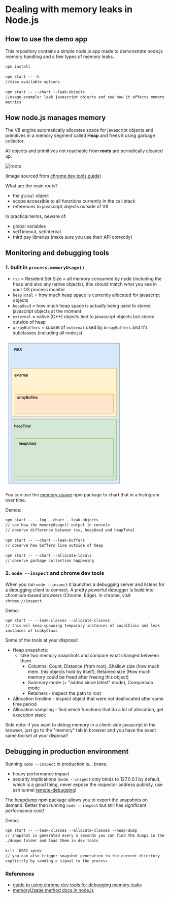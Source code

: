 # Dealing with memory leaks in Node.js

## How to use the demo app

This repository contains a simple node.js app made to demonstrate node.js memory handling and a few types of memory leaks.

```
npm install

npm start -- -h 
//view available options

npm start -- --chart --leak-objects
//usage example: leak javascript objects and see how it affects memory metrics
```

## How node.js manages memory

The V8 engine automatically allocates space for javascript objects and primitives in a memory segment called **Heap** and frees it using garbage collector.

All objects and primitives not reachable from **roots** are periodically cleaned up.

![roots](https://wd.imgix.net/image/admin/j931F7akeLF5NYMv5QYT.png?auto=format&w=500)

(image sourced from [chrome dev tools guide](dev-tools-memory-guide))

What are the main roots?
 * the `global` object
 * scope accessible to all functions currently in the call stack
 * references to javascript objects outside of V8

In practical terms, beware of:
 * global variables
 * setTimeout, setInterval
 * third pay libraries (make sure you use their API correctly) 

## Monitoring and debugging tools

### 1. built in `process.memoryUsage()`

* `rss` = Resident Set Size = all memory consumed by node (including the heap and also any native objects), this should match what you see in your OS process monitor
* `heapTotal` = how much heap space is currently allocated for javascript objects
* `heapUsed` = how much heap space is actually being used to stored javascript objects at the moment
* `external` = native (C++) objects tied to javascript objects but stored outside of heap
* `arrayBuffers` = subset of `external` used by `ArrayBuffers` and it's subclasses (including all node.js)

![memoryUsage hierarchy](./doc/memoryUsage.png)

You can use the [memory-usage](npm-memory-usage) npm package to chart that in a histogram over time.

Demos:
```
npm start -- --log --chart --leak-objects
// see how the memoryUsage() output in console
// observe difference between rss, heapUsed and heapTotal

npm start -- --chart --leak-buffers
// observe how buffers live outside of heap

npm start -- --chart --allocate-locals
// observe garbage collection happening
```

### 2. `node --inspect` and chrome dev tools

When you run `node --inspect` it launches a debugging server and listens for a debugging client to connect.
A pretty powerful debugger is build into chromium-based browsers (Chrome, Edge). In chrome, visit ``chrome://inspect``.

Demo: 
```
npm start -- --leak-classes --allocate-classes
// this wil keep spawning temporary instances of LocalClass and leak instances of LeakyClass
```

Some of the tools at your disposal:

* Heap snapshots: 
   * take two memory snapshots and compare what changed between them
      * Columns: Count, Distance (from root), Shallow size (how much mem. this objects hold by itself), Retained size (How much memory could be freed after freeing this object)
      * Summary mode (+ "added since latest" mode), Comparison mode
      * Retainers - inspect the path to root
* Allocation timeline - inspect object that were not deallocated after some time period
* Allocation sampling - find which functions that do a lot of allocation, get execution stack

Side note: if you want to debug memory in a client-side javascript in the browser, just go to the "memory" tab 
in browser and you have the exact same toolset at your disposal!

## Debugging in production environment

Running `node --inspect` in production is... brave.
 - heavy performance impact
 - security implications (`node --inspect` only binds to 127.0.0.1 by default, which is a good thing, never expose 
   the inspector address publicly, use ssh tunnel [remote-debugging](remote-debugging))

The [heapdump](npm-heap-dump) npm package allows you to export the snapshots on demand. 
Better than running `node --inspect` but still has significant performance cost!

Demo:
```
npm start -- --leak-classes --allocate-classes --heap-dump
// snapshot is generated every 5 seconds you can find the dumps in the ./dumps folder and load them in dev tools

kill -USR2 <pid>
// you can also trigger snapshot generation to the current directory explicitly by sending a signal to the process
```

### References

* [guide to using chrome dev tools for debugging memory leaks](dev-tools-memory-guide)
* [memoryUsage method docs in node.js](https://nodejs.org/api/process.html#processmemoryusage)

[dev-tools-memory-guide]: https://developer.chrome.com/docs/devtools/memory-problems/
[npm-memory-usage]:https://www.npmjs.com/package/memory-usage
[npm-heap-dump]:https://www.npmjs.com/package/heapdump
[remote-debugging]:https://nodejs.org/en/docs/guides/debugging-getting-started/#enabling-remote-debugging-scenarios